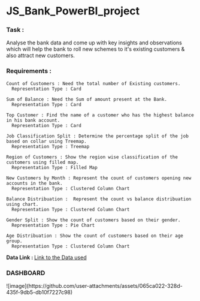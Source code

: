 # JS_Bank_PowerBI_project

<h3>Task : </h3>
   Analyse the bank data and come up with key insights and observations which will help the bank to roll new schemes to it's existing customers & also attract new customers.

<h3>Requirements :</h3>

    Count of Customers : Need the total number of Existing customers. 
      Representation Type : Card
      
    Sum of Balance : Need the Sum of amount present at the Bank.
      Representation Type : Card
      
    Top Customer : Find the name of a customer who has the highest balance in his bank account.
      Representation Type : Card   

    Job Classification Split : Determine the percentage split of the job based on collar using Treemap.
      Representation Type : Treemap

    Region of Customers : Show the region wise classification of the customers using filled map.
      Representation Type : Filled Map

    New Customers by Month : Represent the count of customers opening new accounts in the bank.
      Representation Type : Clustered Column Chart

    Balance Distribuation :  Represent the count vs balance distribuation using chart.
      Representation Type : Clustered Column Chart

    Gender Split : Show the count of customers based on their gender.
      Representation Type : Pie Chart
      
    Age Distribuation : Show the count of customers based on their age group.
      Representation Type : Clustered Column Chart

<b>Data Link : </b><a href="https://github.com/UDAYMURALI1413/JS_Bank_PowerBI_project/blob/main/JS%20BANK%20Data.xlsx">Link to the Data used</a>

<h3>DASHBOARD</h3>
![image](https://github.com/user-attachments/assets/065ca022-328d-435f-9db5-db10f7227c98)
